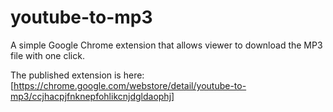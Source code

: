 # youtube-to-mp3
A simple Google Chrome extension that allows viewer to download the MP3 file with one click. 

The published extension is here: [https://chrome.google.com/webstore/detail/youtube-to-mp3/ccjhacpjfnknepfohlikcnjdgldaophj]
